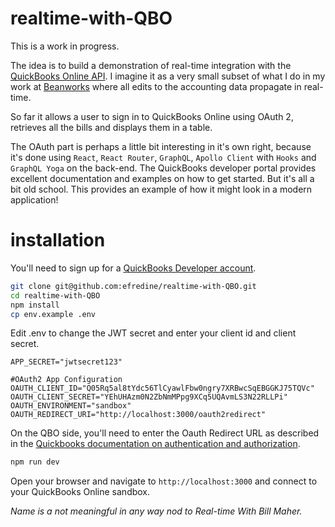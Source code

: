 # realtime-with-QBO

This is a work in progress.

The idea is to build a demonstration of real-time integration with the [QuickBooks Online API](https://developer.intuit.com/app/developer/homepage). I imagine it as a very small subset of what I do in my work at [Beanworks](https://www.beanworks.com/) where all edits to the accounting data propagate in real-time.

So far it allows a user to sign in to QuickBooks Online using OAuth 2, retrieves all the bills and displays them in a table.

The OAuth part is perhaps a little bit interesting in it's own right, because it's done using `React`, `React Router`, `GraphQL`, `Apollo Client` with `Hooks` and `GraphQL Yoga` on the back-end. The QuickBooks developer portal provides excellent documentation and examples on how to get started. But it's all a bit old school. This provides an example of how it might look in a modern application!

# installation

You'll need to sign up for a [QuickBooks Developer account](https://developer.intuit.com/app/developer/qbo/docs/get-started).

```bash
git clone git@github.com:efredine/realtime-with-QBO.git
cd realtime-with-QBO
npm install
cp env.example .env
```

Edit .env to change the JWT secret and enter your client id and client secret.

```env
APP_SECRET="jwtsecret123"

#OAuth2 App Configuration
OAUTH_CLIENT_ID="Q05Rq5al8tYdc56TlCyawlFbw0ngry7XRBwcSqEBGGKJ75TQVc"
OAUTH_CLIENT_SECRET="YEhUHAzm0N2ZbNmMPpg9XCq5UQAvmLS3N22RLLPi"
OAUTH_ENVIRONMENT="sandbox"
OAUTH_REDIRECT_URI="http://localhost:3000/oauth2redirect"
```

On the QBO side, you'll need to enter the Oauth Redirect URL as described in the [Quickbooks documentation on authentication and authorization](https://developer.intuit.com/app/developer/qbo/docs/develop/authentication-and-authorization#code-samples-and-sdks).

```bash
npm run dev
```

Open your browser and navigate to `http://localhost:3000` and connect to your QuickBooks Online sandbox.

_Name is a not meaningful in any way nod to Real-time With Bill Maher._
